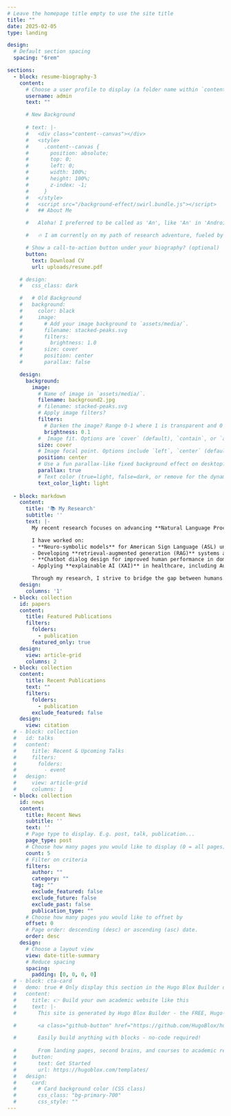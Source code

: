 ```yaml
---
# Leave the homepage title empty to use the site title
title: ""
date: 2025-02-05
type: landing

design:
  # Default section spacing
  spacing: "6rem"

sections: 
  - block: resume-biography-3
    content:
      # Choose a user profile to display (a folder name within `content/authors/`)
      username: admin
      text: ""

      # New Background
      
      # text: |-
      #   <div class="content--canvas"></div>
      #   <style>
      #     .content--canvas {
      #       position: absolute;
      #       top: 0;
      #       left: 0;
      #       width: 100%;
      #       height: 100%;
      #       z-index: -1;
      #     }
      #   </style>
      #   <script src="/background-effect/swirl.bundle.js"></script>
      #   ## About Me

      #   Aloha! I preferred to be called as 'An', like 'An' in 'Android' (British pronunciation). I am a Computer Science student at the University of Hawaii at Manoa, passionate about Natural Language Processing (NLP), Large Language Models (LLMs), Multimodal AI, Human-AI Interaction, AI for Science & Health, and anything about AI and Tech!

      #   🔥 I am currently on my path of research adventure, fueled by an unstoppable curiosity to explore the boundaries of AI and uncover new possibilities! To me, research is more than just finding answers—it's about creating, building, and pioneering breakthroughs that drive real-world impact. It’s a powerful tool to transform ideas into reality, develop AI that serves communities, and shape a future where technology makes a tangible difference. Every challenge is an opportunity to innovate, experiment, and redefine what AI can achieve, and I am ready to dive in, push forward, and contribute to the ever-evolving world of AI! 🚀✨

      # Show a call-to-action button under your biography? (optional)
      button:
        text: Download CV
        url: uploads/resume.pdf

    # design:
    #   css_class: dark

    #   # Old Background
    #   background:
    #     color: black
    #     image:
    #       # Add your image background to `assets/media/`.
    #       filename: stacked-peaks.svg
    #       filters:
    #         brightness: 1.0
    #       size: cover
    #       position: center
    #       parallax: false

    design:
      background:
        image:
          # Name of image in `assets/media/`.
          filename: background2.jpg
          # filename: stacked-peaks.svg
          # Apply image filters?
          filters:
            # Darken the image? Range 0-1 where 1 is transparent and 0 is opaque.
            brightness: 0.1
          #  Image fit. Options are `cover` (default), `contain`, or `actual` size.
          size: cover
          # Image focal point. Options include `left`, `center` (default), or `right`.
          position: center
          # Use a fun parallax-like fixed background effect on desktop? true/false
          parallax: true
          # Text color (true=light, false=dark, or remove for the dynamic theme color).
          text_color_light: light
      
  - block: markdown
    content:
      title: '📚 My Research'
      subtitle: ''
      text: |-
        My recent research focuses on advancing **Natural Language Processing (NLP), Large Language Models (LLMs), Multimodal AI, and Human-AI Interaction** to tackle impactful challenges in science, health, and accessibility.

        I have worked on:
        - **Neuro-symbolic models** for American Sign Language (ASL) understanding, achieving high performance in isolated sign recognition and laying the groundwork for phoneme-to-sign pipelines.
        - Developing **retrieval-augmented generation (RAG)** systems and Chain-of-Query prompting techniques to enhance reasoning in LLMs.
        - **Chatbot dialog design for improved human performance in domain knowledge discovery**, optimizing conversational AI to facilitate efficient knowledge retrieval, enhance user engagement, and support domain-specific learning.
        - Applying **explainable AI (XAI)** in healthcare, including Autism Spectrum Disorder (ASD) and Attention-Deficit/Hyperactivity Disorder (ADHD) eye-tracking classification using cutting-edge models like Vision Transformers.

        Through my research, I strive to bridge the gap between humans and AI by creating solutions that are inclusive, transparent, and impactful. Collaboration fuels progress, so let’s connect and build something amazing together! 🚀😃
    design:
      columns: '1'
  - block: collection
    id: papers
    content:
      title: Featured Publications
      filters:
        folders:
          - publication
        featured_only: true
    design:
      view: article-grid
      columns: 2
  - block: collection
    content:
      title: Recent Publications
      text: ""
      filters:
        folders:
          - publication
        exclude_featured: false
    design:
      view: citation
  # - block: collection
  #   id: talks
  #   content:
  #     title: Recent & Upcoming Talks
  #     filters:
  #       folders:
  #         - event
  #   design:
  #     view: article-grid
  #     columns: 1
  - block: collection
    id: news
    content:
      title: Recent News
      subtitle: ''
      text: ''
      # Page type to display. E.g. post, talk, publication...
      page_type: post
      # Choose how many pages you would like to display (0 = all pages)
      count: 5
      # Filter on criteria
      filters:
        author: ""
        category: ""
        tag: ""
        exclude_featured: false
        exclude_future: false
        exclude_past: false
        publication_type: ""
      # Choose how many pages you would like to offset by
      offset: 0
      # Page order: descending (desc) or ascending (asc) date.
      order: desc
    design:
      # Choose a layout view
      view: date-title-summary
      # Reduce spacing
      spacing:
        padding: [0, 0, 0, 0]
  # - block: cta-card
  #   demo: true # Only display this section in the Hugo Blox Builder demo site
  #   content:
  #     title: 👉 Build your own academic website like this
  #     text: |-
  #       This site is generated by Hugo Blox Builder - the FREE, Hugo-based open source website builder trusted by 250,000+ academics like you.

  #       <a class="github-button" href="https://github.com/HugoBlox/hugo-blox-builder" data-color-scheme="no-preference: light; light: light; dark: dark;" data-icon="octicon-star" data-size="large" data-show-count="true" aria-label="Star HugoBlox/hugo-blox-builder on GitHub">Star</a>

  #       Easily build anything with blocks - no-code required!
        
  #       From landing pages, second brains, and courses to academic resumés, conferences, and tech blogs.
  #     button:
  #       text: Get Started
  #       url: https://hugoblox.com/templates/
  #   design:
  #     card:
  #       # Card background color (CSS class)
  #       css_class: "bg-primary-700"
  #       css_style: ""
---
```

